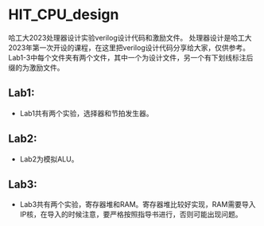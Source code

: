 # HIT_CPU_design
哈工大2023处理器设计实验verilog设计代码和激励文件。
处理器设计是哈工大2023年第一次开设的课程，在这里把verilog设计代码分享给大家，仅供参考。
Lab1-3中每个文件夹有两个文件，其中一个为设计文件，另一个有下划线标注后缀的为激励文件。

## Lab1: ##
- Lab1共有两个实验，选择器和节拍发生器。

## Lab2: ##
- Lab2为模拟ALU。


## Lab3: ##
- Lab3共有两个实验，寄存器堆和RAM。寄存器堆比较好实现，RAM需要导入IP核，在导入的时候注意，要严格按照指导书进行，否则可能出现问题。